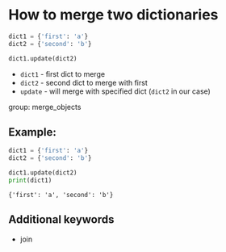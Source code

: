 # How to merge two dictionaries

```python
dict1 = {'first': 'a'}
dict2 = {'second': 'b'}

dict1.update(dict2)
```

- `dict1` - first dict to merge
- `dict2` - second dict to merge with first
- `update` - will merge with specified dict (`dict2` in our case)

group: merge_objects

## Example: 
```python
dict1 = {'first': 'a'}
dict2 = {'second': 'b'}

dict1.update(dict2)
print(dict1)
```
```
{'first': 'a', 'second': 'b'}

```

## Additional keywords
- join
